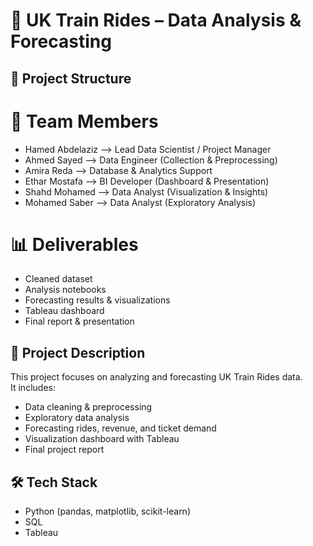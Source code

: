# 🚆 UK Train Rides – Data Analysis & Forecasting

## 📂 Project Structure
# 👥 Team Members
- Hamed Abdelaziz --> Lead Data Scientist / Project Manager
- Ahmed Sayed --> Data Engineer (Collection & Preprocessing)
- Amira Reda --> Database & Analytics Support
- Ethar Mostafa --> BI Developer (Dashboard & Presentation)
- Shahd Mohamed --> Data Analyst (Visualization & Insights)
- Mohamed Saber --> Data Analyst (Exploratory Analysis)

# 📊 Deliverables
- Cleaned dataset
- Analysis notebooks
- Forecasting results & visualizations
- Tableau dashboard
- Final report & presentation

## 📌 Project Description
This project focuses on analyzing and forecasting UK Train Rides data.  
It includes:
- Data cleaning & preprocessing
- Exploratory data analysis
- Forecasting rides, revenue, and ticket demand
- Visualization dashboard with Tableau
- Final project report

## 🛠️ Tech Stack
- Python (pandas, matplotlib, scikit-learn)
- SQL
- Tableau

